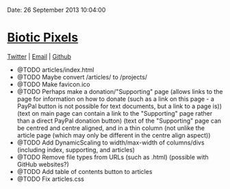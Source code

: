 Date: 26 September 2013 10:04:00

# [Biotic Pixels](http://bioticpixels.com "bioticpixels.com")

[Twitter](http://twitter.com/bioticpixels "twitter.com/bioticpixels") | [Email](mailto:bioticpixel@gmail.com "bioticpixel@gmail.com") | [Github](http://github.com/BioticPixels "github.com/BioticPixels")<!-- | [Supporting](http://bioticpixels.com/supporting.html "bioticpixels.com/supporting")-->

- @TODO articles/index.html
- @TODO Maybe convert /articles/ to /projects/
- @TODO Make favicon.ico
- @TODO Perhaps make a donation/"Supporting" page (allows links to the page for information on how to donate (such as a link on this page - a PayPal button is not possible for text documents, but a link to a page is)) (text on main page can contain a link to the "Supporting" page rather than a direct PayPal donation button) (text of the "Supporting" page can be centred and centre aligned, and in a thin column (not unlike the article page (which may only be different in the centre align aspect))
- @TODO Add DynamicScaling to width/max-width of columns/divs (including index, supporting, and articles)
- @TODO Remove file types from URLs (such as .html) (possible with GitHub websites?)
- @TODO Add table of contents button to articles
- @TODO Fix articles.css

<!--All research and development currently undertaken by Biotic Pixels is purely funded by sponsorship, donations, and grants. Any form of support is welcome. [Supporting](http://bioticpixels.com/supporting.html bioticpixels.com/supporting"-->
